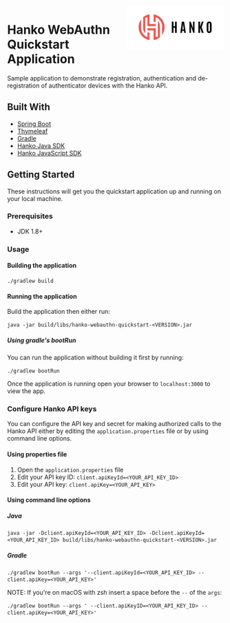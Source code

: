 <a href="https://hanko.io/">
    <img src="src/main/resources/static/images/hanko-logo.png" alt="Hanko logo" title="Hanko" align="right" height="100" />
</a>

# Hanko WebAuthn Quickstart Application

Sample application to demonstrate registration, authentication and de-registration of 
authenticator devices with the Hanko API.

## Built With

* [Spring Boot](https://spring.io/projects/spring-boot) 
* [Thymeleaf](https://www.thymeleaf.org/)
* [Gradle](https://gradle.org/) 
* [Hanko Java SDK](https://github.com/teamhanko/hanko-sdk-java)
* [Hanko JavaScript SDK](https://www.npmjs.com/package/hanko-webauthn)

## Getting Started

These instructions will get you the quickstart application up and running on your local machine.

### Prerequisites

- JDK 1.8+

### Usage

#### Building the application

```
./gradlew build
```

#### Running the application

Build the application then either run:

```
java -jar build/libs/hanko-webauthn-quickstart-<VERSION>.jar
```

##### Using gradle's bootRun

You can run the application without building it first by running:

```
./gradlew bootRun
```

Once the application is running open your browser to `localhost:3000` to view the app.

### Configure Hanko API keys

You can configure the API key and secret for making authorized calls to the Hanko API either by editing the 
`application.properties` file or by using command line options.

#### Using properties file

1. Open the `application.properties` file
2. Edit your API key ID: `client.apiKeyId=<YOUR_API_KEY_ID>`
3. Edit your API key: `client.apiKey=<YOUR_API_KEY>`

#### Using command line options

##### Java

```
java -jar -Dclient.apiKeyId=<YOUR_API_KEY_ID> -Dclient.apiKeyId=<YOUR_API_KEY_ID> build/libs/hanko-webauthn-quickstart-<VERSION>.jar
```

##### Gradle 

```
./gradlew bootRun --args '--client.apiKeyId=<YOUR_API_KEY_ID> --client.apiKey=<YOUR_API_KEY>'
```

NOTE: If you're on macOS with zsh insert a space before the `--` of the `args`:

```
./gradlew bootRun --args ' --client.apiKeyID=<YOUR_API_KEY_ID> --client.apiKey=<YOUR_API_KEY>'
```
